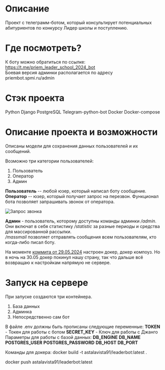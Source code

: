 # Описание
Проект с телеграмм-ботом, который консультирует потенциальных абитуриентов по конкурсу Лидер школы и поступлению.

# Где посмотреть?
К боту можно обратиться по ссылке: https://t.me/priem_leader_school_2024_bot  
Боевая версия админки располагается по адресу priembot.spmi.ru/admin

# Стэк проекта
Python
Django
PostgreSQL
Telegram-python-bot
Docker
Docker-compose

# Описание проекта и возможности
Описаны модели для сохранения данных пользователей и их сообщений.

Возможно три категории пользователей: 
1. Пользователь
2. Оператор
3. Админ

**Пользователь** -- любой юзер, который написал боту сообщение. 
**Оператор** -- юзер, который получает запрос на перезвон. 
Функционал бота позволяет запрашивать звонок от оператора. 

![Запрос звонка](https://sun9-16.userapi.com/impg/Rz_zg1bvkCasW-LS4TX4wK2LgV0ouKt9h4IUBw/7lY7eaCWUWg.jpg?size=580x286&quality=96&sign=d77acec6ca61846138dd1e10d7f5476c&type=album)

**Админ** - пользователь, которому доступны команды админки */admin*.  
Они включат в себя статистику */statistic* за разные периоды и средства для массированной рассылки.  
*/massmail* позволяет отправлять сообщения всем пользователям, кто когда-либо писал боту. 

На моменте [коммита от 29.05.2024](https://github.com/Hangman91/Leader-school-bot/commit/d7dd83f010c31789311fe0d7d8e94ca395a57cdb) настроен докер, докер компоуз. Но в ночь на 30.05 докер покинул нашу страну, так что дальше всё возвращаю к настройкам напрямую не сервере. 

# Запуск на сервере

При запуске создаются три контейнера. 

1. База данных
2. Админка
3. Непосредственно сам бот

В файле .env должны быть прописаны следующие переменные:
**TOKEN** - Токен для работы с ботом
**SECRET_KEY** - Ключ для работы с Джанго
Параметры для работы с базой данных:
**DB_ENGINE**
**DB_NAME**
**POSTGRES_USER**
**POSTGRES_PASSWORD**
**DB_HOST**
**DB_PORT**

Команды для докера: 
docker build -t astalavista91/leaderbot:latest .

docker push astalavista91/leaderbot:latest